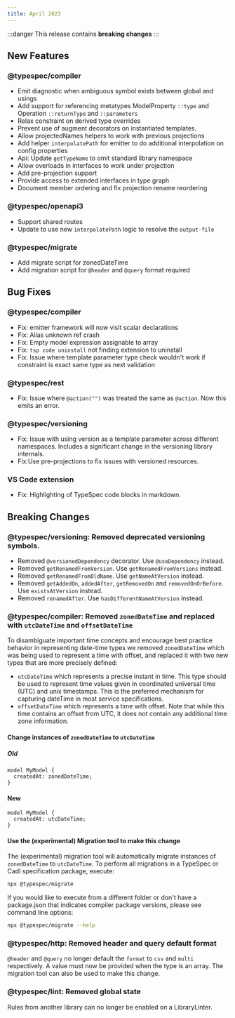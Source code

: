 ```yaml
---
title: April 2023
---
```


:::danger
This release contains **breaking changes**
:::

## New Features

### @typespec/compiler

- Emit diagnostic when ambiguous symbol exists between global and usings
- Add support for referencing metatypes ModelProperty `::type` and Operation `::returnType` and `::parameters`
- Relax constraint on derived type overrides
- Prevent use of augment decorators on instantiated templates.
- Allow projectedNames helpers to work with previous projections
- Add helper `interpolatePath` for emitter to do additional interpolation on config properties
- Api: Update `getTypeName` to omit standard library namespace
- Allow overloads in interfaces to work under projection
- Add pre-projection support
- Provide access to extended interfaces in type graph
- Document member ordering and fix projection rename reordering

### @typespec/openapi3

- Support shared routes
- Update to use new `interpolatePath` logic to resolve the `output-file`

### @typespec/migrate

- Add migrate script for zonedDateTime
- Add migration script for `@header` and `@query` format required

## Bug Fixes

### @typespec/compiler

- Fix: emitter framework will now visit scalar declarations
- Fix: Alias unknown ref crash
- Fix: Empty model expression assignable to array
- Fix: `tsp code uninstall` not finding extension to uninstall
- Fix: Issue where template parameter type check wouldn't work if constraint is exact same type as next validation

### @typespec/rest

- Fix: Issue where `@action("")` was treated the same as `@action`. Now this emits an error.

### @typespec/versioning

- Fix: Issue with using version as a template parameter across different namespaces. Includes a significant change in the versioning library internals.
- Fix:Use pre-projections to fix issues with versioned resources.

### VS Code extension

- Fix: Highlighting of TypeSpec code blocks in markdown.

## Breaking Changes

### @typespec/versioning: Removed deprecated versioning symbols.

- Removed `@versionedDependency` decorator. Use `@useDependency` instead.
- Removed `getRenamedFromVersion`. Use `getRenamedFromVersions` instead.
- Removed `getRenamedFromOldName`. Use `getNameAtVersion` instead.
- Removed `getAddedOn`, `addedAfter`, `getRemovedOn` and `removedOnOrBefore`. Use `existsAtVersion` instead.
- Removed `renamedAfter`. Use `hasDifferentNameAtVersion` instead.

### @typespec/compiler: Removed `zonedDateTime` and replaced with `utcDateTime` and `offsetDateTime`

To disambiguate important time concepts and encourage best practice behavior in representing date-time types we
removed `zonedDateTime` which was being used to represent a time with offset, and replaced it with two new types that are more precisely defined:

- `utcDateTime` which represents a precise instant in time. This type should be used to represent time values given in coordinated universal time (UTC) and unix timestamps. This is the preferred mechanism for capturing dateTime in most service specifications.
- `offsetDateTime` which represents a time with offset. Note that while this time contains an offset from UTC, it does not contain any additional time zone information.

#### Change instances of `zonedDateTime` to `utcDateTime`

##### Old

```typespec
model MyModel {
  createdAt: zonedDateTime;
}
```

#### New

```typespec
model MyModel {
  createdAt: utcDateTime;
}
```

#### Use the (experimental) Migration tool to make this change

The (experimental) migration tool will automatically migrate instances of `zonedDateTime` to `utcDateTime`. To perform all migrations in a TypeSpec or Cadl specification package, execute:

```bash
npx @typespec/migrate
```

If you would like to execute from a different folder or don't have a package.json that indicates compiler package versions, please see command line options:

```bash
npx @typespec/migrate --help
```

### @typespec/http: Removed header and query default format

`@header` and `@query` no longer default the `format` to `csv` and `multi` respectively. A value must now be provided when the type is an array. The migration tool can also be used to make this change.

### @typespec/lint: Removed global state

Rules from another library can no longer be enabled on a LibraryLinter.
